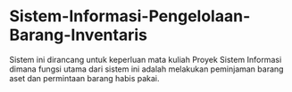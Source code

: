 # Sistem-Informasi-Pengelolaan-Barang-Inventaris
Sistem ini dirancang untuk keperluan mata kuliah Proyek Sistem Informasi dimana fungsi utama dari sistem ini adalah melakukan peminjaman barang aset dan permintaan barang habis pakai.
